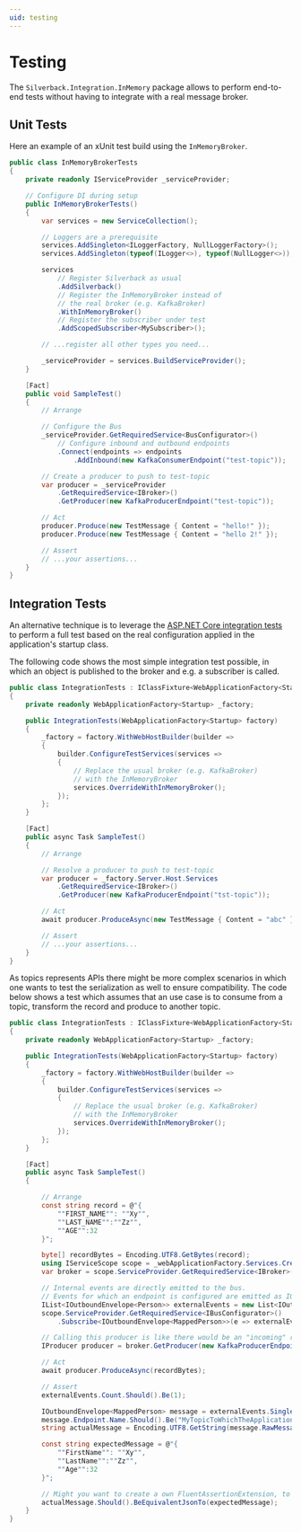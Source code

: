 ```yaml
---
uid: testing
---
```


# Testing

The `Silverback.Integration.InMemory` package allows to perform end-to-end tests without having to integrate with a real message broker.

## Unit Tests

Here an example of an xUnit test build using the `InMemoryBroker`.

```csharp
public class InMemoryBrokerTests
{
    private readonly IServiceProvider _serviceProvider;

    // Configure DI during setup
    public InMemoryBrokerTests()
    {
        var services = new ServiceCollection();

        // Loggers are a prerequisite
        services.AddSingleton<ILoggerFactory, NullLoggerFactory>();
        services.AddSingleton(typeof(ILogger<>), typeof(NullLogger<>));

        services
            // Register Silverback as usual
            .AddSilverback()
            // Register the InMemoryBroker instead of
            // the real broker (e.g. KafkaBroker)
            .WithInMemoryBroker()
            // Register the subscriber under test
            .AddScopedSubscriber<MySubscriber>();

        // ...register all other types you need...

        _serviceProvider = services.BuildServiceProvider();
    }

    [Fact]
    public void SampleTest()
    {
        // Arrange

        // Configure the Bus
        _serviceProvider.GetRequiredService<BusConfigurator>()
            // Configure inbound and outbound endpoints
            .Connect(endpoints => endpoints
                .AddInbound(new KafkaConsumerEndpoint("test-topic"));

        // Create a producer to push to test-topic
        var producer = _serviceProvider
            .GetRequiredService<IBroker>()
            .GetProducer(new KafkaProducerEndpoint("test-topic"));

        // Act
        producer.Produce(new TestMessage { Content = "hello!" });
        producer.Produce(new TestMessage { Content = "hello 2!" });

        // Assert
        // ...your assertions...
    }
}
```

## Integration Tests

An alternative technique is to leverage the [ASP.NET Core integration tests](https://docs.microsoft.com/en-us/aspnet/core/test/integration-tests) to perform a full test based on the real configuration applied in the application's startup class.

The following code shows the most simple integration test possible, in which an object is published to the broker and e.g. a subscriber is called.

```csharp
public class IntegrationTests : IClassFixture<WebApplicationFactory<Startup>>
{
    private readonly WebApplicationFactory<Startup> _factory;

    public IntegrationTests(WebApplicationFactory<Startup> factory)
    {
        _factory = factory.WithWebHostBuilder(builder =>
        {
            builder.ConfigureTestServices(services =>
            {
                // Replace the usual broker (e.g. KafkaBroker)
                // with the InMemoryBroker
                services.OverrideWithInMemoryBroker();
            });
        };
    }

    [Fact]
    public async Task SampleTest()
    {
        // Arrange

        // Resolve a producer to push to test-topic
        var producer = _factory.Server.Host.Services
            .GetRequiredService<IBroker>()
            .GetProducer(new KafkaProducerEndpoint("tst-topic"));

        // Act
        await producer.ProduceAsync(new TestMessage { Content = "abc" });

        // Assert
        // ...your assertions...
    }
}
```

As topics represents APIs there might be more complex scenarios in which one wants to test the serialization as well to ensure compatibility.
The code below shows a test which assumes that an use case is to consume from a topic, transform the record and produce to another topic.

```csharp
public class IntegrationTests : IClassFixture<WebApplicationFactory<Startup>>
{
    private readonly WebApplicationFactory<Startup> _factory;

    public IntegrationTests(WebApplicationFactory<Startup> factory)
    {
        _factory = factory.WithWebHostBuilder(builder =>
        {
            builder.ConfigureTestServices(services =>
            {
                // Replace the usual broker (e.g. KafkaBroker)
                // with the InMemoryBroker
                services.OverrideWithInMemoryBroker();
            });
        };
    }

    [Fact]
    public async Task SampleTest()
    {

        // Arrange
        const string record = @"{
            ""FIRST_NAME"": ""Xy"",
            ""LAST_NAME"":""Zz"",
            ""AGE"":32
        }";

        byte[] recordBytes = Encoding.UTF8.GetBytes(record);
        using IServiceScope scope = _webApplicationFactory.Services.CreateScope();
        var broker = scope.ServiceProvider.GetRequiredService<IBroker>();

        // Internal events are directly emitted to the bus.
        // Events for which an endpoint is configured are emitted as IOutboundEnvelope<T> to the bus.
        IList<IOutboundEnvelope<Person>> externalEvents = new List<IOutboundEnvelope<Person>>();
        scope.ServiceProvider.GetRequiredService<IBusConfigurator>()
            .Subscribe<IOutboundEnvelope<MappedPerson>>(e => externalEvents.Add(e));

        // Calling this producer is like there would be an "incoming" record.
        IProducer producer = broker.GetProducer(new KafkaProducerEndpoint("MyTopicFromWhichTheApplicationConsumes"));

        // Act
        await producer.ProduceAsync(recordBytes);

        // Assert
        externalEvents.Count.Should().Be(1);

        IOutboundEnvelope<MappedPerson> message = externalEvents.Single();
        message.Endpoint.Name.Should().Be("MyTopicToWhichTheApplicationWrites");
        string actualMessage = Encoding.UTF8.GetString(message.RawMessage);

        const string expectedMessage = @"{
            ""FirstName"": ""Xy"",
            ""LastName"":""Zz"",
            ""Age"":32
        }";

        // Might you want to create a own FluentAssertionExtension, to do something like this.
        actualMessage.Should().BeEquivalentJsonTo(expectedMessage);
    }
}
```
